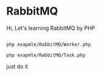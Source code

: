 # RabbitMQ

Hi, Let's learning RabbitMQ by PHP

```shell

php exapmle/RabbitMQ/Worker.php

php exapmle/RabbitMQ/Task.php

```
just do it